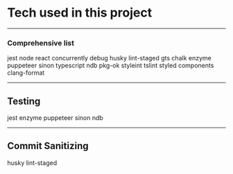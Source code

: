 # Tech used in this project

---

### Comprehensive list

jest
node
react
concurrently
debug
husky
lint-staged
gts
chalk
enzyme
puppeteer
sinon
typescript
ndb
pkg-ok
styleint
tslint
styled components
clang-format

---

## Testing

jest
enzyme
puppeteer
sinon
ndb

---

## Commit Sanitizing

husky
lint-staged
